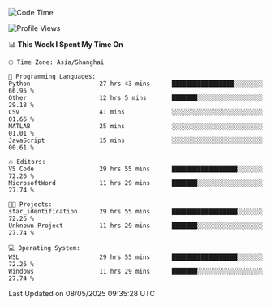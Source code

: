 <!--START_SECTION:waka-->
![Code Time](http://img.shields.io/badge/Code%20Time-2%2C779%20hrs%2015%20mins-blue)

![Profile Views](http://img.shields.io/badge/Profile%20Views-0-blue)

📊 **This Week I Spent My Time On** 

```text
🕑︎ Time Zone: Asia/Shanghai

💬 Programming Languages: 
Python                   27 hrs 43 mins      █████████████████░░░░░░░░   66.95 % 
Other                    12 hrs 5 mins       ███████░░░░░░░░░░░░░░░░░░   29.18 % 
CSV                      41 mins             ░░░░░░░░░░░░░░░░░░░░░░░░░   01.66 % 
MATLAB                   25 mins             ░░░░░░░░░░░░░░░░░░░░░░░░░   01.01 % 
JavaScript               15 mins             ░░░░░░░░░░░░░░░░░░░░░░░░░   00.61 % 

🔥 Editors: 
VS Code                  29 hrs 55 mins      ██████████████████░░░░░░░   72.26 % 
MicrosoftWord            11 hrs 29 mins      ███████░░░░░░░░░░░░░░░░░░   27.74 % 

🐱‍💻 Projects: 
star_identification      29 hrs 55 mins      ██████████████████░░░░░░░   72.26 % 
Unknown Project          11 hrs 29 mins      ███████░░░░░░░░░░░░░░░░░░   27.74 % 

💻 Operating System: 
WSL                      29 hrs 55 mins      ██████████████████░░░░░░░   72.26 % 
Windows                  11 hrs 29 mins      ███████░░░░░░░░░░░░░░░░░░   27.74 % 
```


 Last Updated on 08/05/2025 09:35:28 UTC
<!--END_SECTION:waka-->